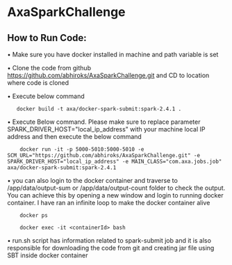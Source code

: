 # AxaSparkChallenge
## How to Run Code:

•	Make sure you have docker installed in machine and path variable is set

•	Clone the code from github https://github.com/abhiroks/AxaSparkChallenge.git and CD to location where code is cloned

•	Execute below command

       docker build -t axa/docker-spark-submit:spark-2.4.1 .

•	Execute Below command. Please make sure to replace parameter SPARK_DRIVER_HOST="local_ip_address" with your machine local IP address and then execute the below command

        docker run -it -p 5000-5010:5000-5010 -e SCM_URL="https://github.com/abhiroks/AxaSparkChallenge.git" -e SPARK_DRIVER_HOST="local_ip_address" -e MAIN_CLASS="com.axa.jobs.job" axa/docker-spark-submit:spark-2.4.1
        
•	you can also login to the docker container and traverse to /app/data/output-sum or /app/data/output-count folder to check the output. You can achieve this by opening a new window and login to running docker container. I have ran an infinite loop to make the docker container alive

        docker ps

        docker exec -it <containerId> bash
        
• run.sh script has information related to spark-submit job and it is also responsible for downloading the code from git and creating jar file using SBT inside docker container
  
